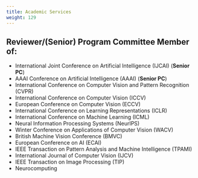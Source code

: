 ```yaml
---
title: Academic Services
weight: 129
---
```


## Reviewer/(Senior) Program Committee Member of:

- International Joint Conference on Artificial Intelligence (IJCAI) (**Senior PC**)  
- AAAI Conference on Artificial Intelligence (AAAI) (**Senior PC**)
- International Conference on Computer Vision and Pattern Recognition (CVPR)  
- International Conference on Computer Vision (ICCV)  
- European Conference on Computer Vision (ECCV) 
- International Conference on Learning Representations (ICLR)
- International Conference on Machine Learning (ICML)
- Neural Information Processing Systems (NeurIPS)
- Winter Conference on Applications of Computer Vision (WACV)
- British Machine Vision Conference (BMVC) 
- European Conference on AI (ECAI)
- IEEE Transaction on Pattern Analysis and Machine Intelligence (TPAMI)
- International Journal of Computer Vision (IJCV) 
- IEEE Transaction on Image Processing (TIP) 
- Neurocomputing 